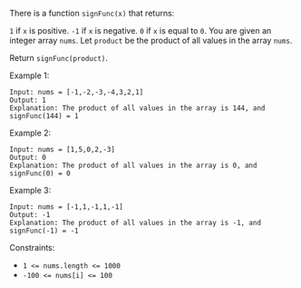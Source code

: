 There is a function `signFunc(x)` that returns:

`1` if `x` is positive.
`-1` if `x` is negative.
`0` if `x` is equal to `0`.
You are given an integer array `nums`. Let `product` be the product of all values in the array `nums`.

Return `signFunc(product)`.

 

Example 1:
```
Input: nums = [-1,-2,-3,-4,3,2,1]
Output: 1
Explanation: The product of all values in the array is 144, and signFunc(144) = 1
```
Example 2:
```
Input: nums = [1,5,0,2,-3]
Output: 0
Explanation: The product of all values in the array is 0, and signFunc(0) = 0
```
Example 3:
```
Input: nums = [-1,1,-1,1,-1]
Output: -1
Explanation: The product of all values in the array is -1, and signFunc(-1) = -1
 ```

Constraints:

- `1 <= nums.length <= 1000`
- `-100 <= nums[i] <= 100`